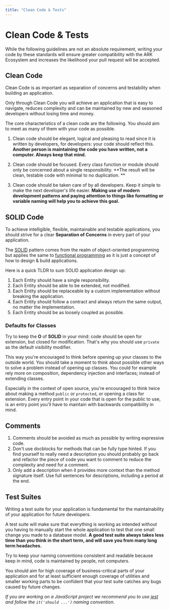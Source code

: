 ```yaml
---
title: "Clean Code & Tests"
---
```


# Clean Code & Tests

While the following guidelines are not an absolute requirement, writing your code by these standards will ensure greater compatibility with the ARK Ecosystem and increases the likelihood your pull request will be accepted.

## Clean Code

Clean Code is as important as separation of concerns and testability when building an application.

Only through Clean Code you will achieve an application that is easy to navigate, reduces complexity and can be maintained by new and seasoned developers without losing time and money.

The core characteristics of a clean code are the following. You should aim to meet as many of them with your code as possible.

1. Clean code should be elegant, logical and pleasing to read since it is written by developers, for developers: your code should reflect this. **Another person is maintaining the code you have written, not a computer. Always keep that mind.**

2. Clean code should be focused. Every class function or module should only be concerned about a single responsibility. **The result will be clean, testable code with minimal to no duplication. **

3. Clean code should be taken care of by all developers. Keep it simple to make the next developer's life easier. **Making use of modern development patterns and paying attention to things like formatting or variable naming will help you to achieve this goal.**

## SOLID Code

To achieve intelligible, flexible, maintainable and testable applications, you should strive for a clear **Separation of Concerns** in every part of your application.

The [SOLID](https://en.wikipedia.org/wiki/SOLID) pattern comes from the realm of object-oriented programming but applies the same to [functional programming](https://softwareengineering.stackexchange.com/a/171534) as it is just a concept of how to design & build applications.

Here is a quick TLDR to sum SOLID application design up:

1. Each Entity should have a single responsibility.
2. Each Entity should be able to be extended, not modified.
3. Each Entity should be replaceable by a custom implementation without breaking the application.
4. Each Entity should follow a contract and always return the same output, no matter the implementation.
5. Each Entity should be as loosely coupled as possible.

### Defaults for Classes

Try to keep the **O** of **SOLID** in your mind: code should be open for extension, but closed for modification. That's why you should use `private` as the default visibility modifier.

This way you're encouraged to think before opening up your classes to the outside world. You should take a moment to think about possible other ways to solve a problem instead of opening up classes. You could for example rely more on composition, dependency injection and interfaces; instead of extending classes.

Especially in the context of open source, you're encouraged to think twice about making a method `public` or `protected`, or opening a class for extension. Every entry point in your code that is open for the public to use, is an entry point you'll have to maintain with backwards compatibility in mind.

## Comments

1. Comments should be avoided as much as possible by writing expressive code.
2. Don't use docblocks for methods that can be fully type hinted. If you find yourself to really need a description you should probably go back and refactor the piece of code you want to comment to reduce the complexity and need for a comment.
3. Only add a description when it provides more context than the method signature itself. Use full sentences for descriptions, including a period at the end.

## Test Suites

Writing a test suite for your application is fundamental for the maintainability of your application for future developers.

A test suite will make sure that everything is working as intended without you having to manually start the whole application to test that one small change you made to a database model. **A good test suite always takes less time than you think in the short term, and will save you from many long term headaches.**

Try to keep your naming conventions consistent and readable because keep in mind, code is maintained by people, not computers.

You should aim for high coverage of business-critical parts of your application and for at least sufficient enough coverage of utilities and smaller working parts to be confident that your test suite catches any bugs caused by future changes.

_If you are working on a JavaScript project we recommend you to use [jest](https://facebook.github.io/jest/) and follow the `it('should ...')` naming convention._
